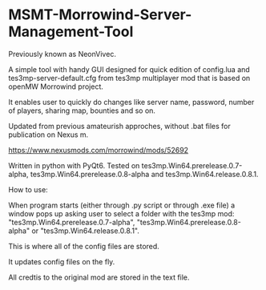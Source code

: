 # MSMT-Morrowind-Server-Management-Tool

Previously known as NeonVivec.

A simple tool with handy GUI designed for quick edition of config.lua and tes3mp-server-default.cfg from tes3mp multiplayer mod that is based on openMW Morrowind project.

It enables user to quickly do changes like server name, password, number of players, sharing map, bounties and so on.

Updated from previous amateurish approches, without .bat files for publication on Nexus m.

https://www.nexusmods.com/morrowind/mods/52692

Written in python with PyQt6. Tested on tes3mp.Win64.prerelease.0.7-alpha, tes3mp.Win64.prerelease.0.8-alpha and tes3mp.Win64.release.0.8.1.

How to use:

When program starts (either through .py script or through .exe file) a window pops up asking user to select a folder with the tes3mp mod: "tes3mp.Win64.prerelease.0.7-alpha", "tes3mp.Win64.prerelease.0.8-alpha" or "tes3mp.Win64.release.0.8.1".

This is where all of the config files are stored.

It updates config files on the fly.

All credtis to the original mod are stored in the text file.
